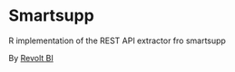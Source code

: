 # Smartsupp
R implementation of the REST API extractor fro smartsupp

By [Revolt BI](http://www.revolt.bi)
